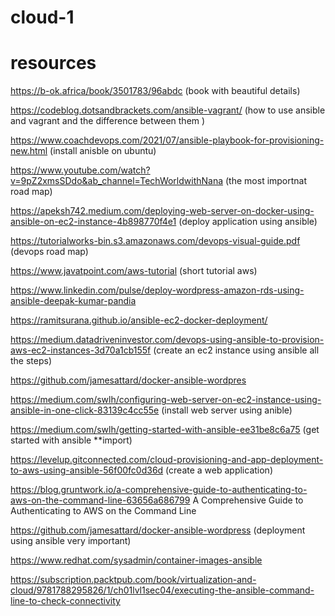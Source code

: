 # cloud-1

# resources 

https://b-ok.africa/book/3501783/96abdc (book with beautiful details)

https://codeblog.dotsandbrackets.com/ansible-vagrant/ (how to use ansible and vagrant and the difference between them ) 

https://www.coachdevops.com/2021/07/ansible-playbook-for-provisioning-new.html (install anisble on ubuntu)



https://www.youtube.com/watch?v=9pZ2xmsSDdo&ab_channel=TechWorldwithNana (the most importnat road map)


https://apeksh742.medium.com/deploying-web-server-on-docker-using-ansible-on-ec2-instance-4b898770f4e1 (deploy application using ansible)

https://tutorialworks-bin.s3.amazonaws.com/devops-visual-guide.pdf (devops road map)

https://www.javatpoint.com/aws-tutorial (short tutorial aws)

https://www.linkedin.com/pulse/deploy-wordpress-amazon-rds-using-ansible-deepak-kumar-pandia


https://ramitsurana.github.io/ansible-ec2-docker-deployment/

https://medium.datadriveninvestor.com/devops-using-ansible-to-provision-aws-ec2-instances-3d70a1cb155f (create an ec2 instance using ansible all the steps)

https://github.com/jamesattard/docker-ansible-wordpres

https://medium.com/swlh/configuring-web-server-on-ec2-instance-using-ansible-in-one-click-83139c4cc55e (install web server using anible)

https://medium.com/swlh/getting-started-with-ansible-ee31be8c6a75 (get started with ansible **import)
 
 https://levelup.gitconnected.com/cloud-provisioning-and-app-deployment-to-aws-using-ansible-56f00fc0d36d (create a web application)


https://blog.gruntwork.io/a-comprehensive-guide-to-authenticating-to-aws-on-the-command-line-63656a686799 A Comprehensive Guide to Authenticating to AWS on the Command Line


https://github.com/jamesattard/docker-ansible-wordpress (deployment using ansible very important)

https://www.redhat.com/sysadmin/container-images-ansible

https://subscription.packtpub.com/book/virtualization-and-cloud/9781788295826/1/ch01lvl1sec04/executing-the-ansible-command-line-to-check-connectivity
